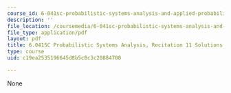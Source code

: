 ```yaml
---
course_id: 6-041sc-probabilistic-systems-analysis-and-applied-probability-fall-2013
description: ''
file_location: /coursemedia/6-041sc-probabilistic-systems-analysis-and-applied-probability-fall-2013/c19ea2535196645d8b5c8c3c20884700_MIT6_041SCF13_rec11_sol.pdf
file_type: application/pdf
layout: pdf
title: 6.041SC Probabilistic Systems Analysis, Recitation 11 Solutions
type: course
uid: c19ea2535196645d8b5c8c3c20884700

---
```

None